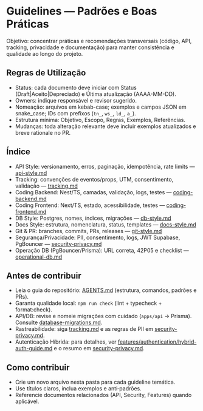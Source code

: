 # Guidelines — Padrões e Boas Práticas

Objetivo: concentrar práticas e recomendações transversais (código, API, tracking, privacidade e documentação) para manter consistência e qualidade ao longo do projeto.

## Regras de Utilização
- Status: cada documento deve iniciar com Status (Draft|Aceito|Depreciado) e Última atualização (AAAA-MM-DD).
- Owners: indique responsável e revisor sugerido.
- Nomeação: arquivos em kebab-case; exemplos e campos JSON em snake_case; IDs com prefixos (`tn_`, `ws_`, `ld_`, `a_`).
- Estrutura mínima: Objetivo, Escopo, Regras, Exemplos, Referências.
- Mudanças: toda alteração relevante deve incluir exemplos atualizados e breve rationale no PR.

## Índice
- API Style: versionamento, erros, paginação, idempotência, rate limits — [api-style.md](./api-style.md)
- Tracking: convenções de eventos/props, UTM, consentimento, validação — [tracking.md](./tracking.md)
- Coding Backend: Nest/TS, camadas, validação, logs, testes — [coding-backend.md](./coding-backend.md)
- Coding Frontend: Next/TS, estado, acessibilidade, testes — [coding-frontend.md](./coding-frontend.md)
- DB Style: Postgres, nomes, índices, migrações — [db-style.md](./db-style.md)
- Docs Style: estrutura, nomenclatura, status, templates — [docs-style.md](./docs-style.md)
- Git & PR: branches, commits, PRs, releases — [git-style.md](./git-style.md)
 - Segurança/Privacidade: PII, consentimento, logs, JWT Supabase, PgBouncer — [security-privacy.md](./security-privacy.md)
 - Operação DB (PgBouncer/Prisma): URL correta, 42P05 e checklist — [operational-db.md](./operational-db.md)

## Antes de contribuir
- Leia o guia do repositório: [AGENTS.md](../../AGENTS.md) (estrutura, comandos, padrões e PRs).
- Garanta qualidade local: `npm run check` (lint + typecheck + format:check).
- API/DB: revise e nomeie migrações com cuidado (`apps/api` → Prisma). Consulte [database-migrations.md](./database-migrations.md).
- Rastreabilidade: siga [tracking.md](./tracking.md) e as regras de PII em [security-privacy.md](./security-privacy.md).
 - Autenticação Híbrida: para detalhes, ver [features/authentication/hybrid-auth-guide.md](../features/authentication/hybrid-auth-guide.md) e o resumo em [security-privacy.md](./security-privacy.md).

## Como contribuir
- Crie um novo arquivo nesta pasta para cada guideline temática.
- Use títulos claros, inclua exemplos e anti‑padrões.
- Referencie documentos relacionados (API, Security, Features) quando aplicável.
